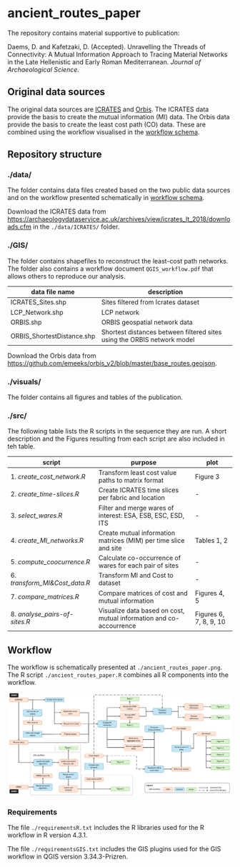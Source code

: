 # ancient_routes_paper

The repository contains material supportive to publication:

Daems, D. and Kafetzaki, D. (Accepted). Unravelling the Threads of Connectivity: A Mutual Information Approach to Tracing Material Networks in the Late Hellenistic and Early Roman Mediterranean. _Journal of Archaeological Science._

## Original data sources

The original data sources are [ICRATES](https://archaeologydataservice.ac.uk/archives/view/icrates_lt_2018/) and [Orbis](https://orbis.stanford.edu/). The ICRATES data provide the basis to create the mutual information (MI) data. The Orbis data provide the basis to create the least cost path (CO) data. These are combined using the workflow visualised in the [workflow schema](#workflow_schema).


## Repository structure

### ./data/
The folder contains data files created based on the two public data sources and on the workflow presented schematically in [workflow schema](#workflow_schema). 

Download the ICRATES data from https://archaeologydataservice.ac.uk/archives/view/icrates_lt_2018/downloads.cfm in the `./data/ICRATES/` folder. 


### ./GIS/
The folder contains shapefiles to reconstruct the least-cost path networks. The folder also contains a workflow document `QGIS_workflow.pdf` that allows others to reproduce our analysis.

| data file name             | description                                                             |
| -------------------------- | ----------------------------------------------------------------------- |
| ICRATES_Sites.shp          | Sites filtered from Icrates dataset                                     |
| LCP_Network.shp            | LCP network                                                             |
| ORBIS.shp                  | ORBIS geospatial network data                                           |
| ORBIS_ShortestDistance.shp | Shortest distances between filtered sites using the ORBIS network model |

Download the Orbis data from https://github.com/emeeks/orbis_v2/blob/master/base_routes.geojson.

### ./visuals/
The folder contains all figures and tables of the publication.

### ./src/

The following table lists the R scripts in the sequence they are run. A short description and the Figures resulting from each script are also included in teh table.

| script                        | purpose                                                             | plot                   |
| ----------------------------- | ------------------------------------------------------------------- | ---------------------- |
| 1. *create_cost_network.R*    | Transform least cost value paths to matrix format                   | Figure 3               |
| 2. *create_time-slices.R*     | Create ICRATES time slices per fabric and location                  | -                      |
| 3. *select_wares.R*           | Filter and merge wares of interest: ESA, ESB, ESC, ESD, ITS         | -                      |
| 4. *create_MI_networks.R*     | Create mutual information matrices (MIM) per time slice and site    | Tables 1, 2            |
| 5. *compute_coocurrence.R*    | Calculate co-occurrence of wares for each pair of sites             | -                      |
| 6. *transform_MI&Cost_data.R* | Transform MI and Cost to dataset                                    | -                      |
| 7. *compare_matrices.R*       | Compare matrices of cost and mutual information                     | Figures 4, 5           |
| 8. *analyse_pairs-of-sites.R* | Visualize data based on cost, mutual information and co-accourrence | Figures 6, 7, 8, 9, 10 |


## Workflow

The workflow is schematically presented at `./ancient_routes_paper.png`. The R script `./ancient_routes_paper.R` combines all R components into the workflow.

![workflow_schema](./ancient_routes_paper.png)


### Requirements
The file `./requirementsR.txt` includes the R libraries used for the R workflow in R version 4.3.1.

The file `./requirementsGIS.txt` includes the GIS plugins used for the GIS workflow in QGIS version 3.34.3-Prizren.
